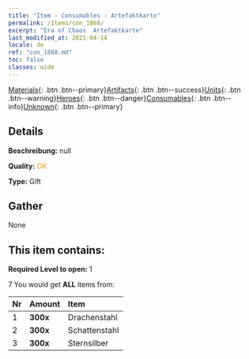 ```yaml
---
title: "Item - Consumables - Artefaktkarte"
permalink: /Items/con_1868/
excerpt: "Era of Chaos  Artefaktkarte"
last_modified_at: 2021-04-14
locale: de
ref: "con_1868.md"
toc: false
classes: wide
---
```

 [Materials](/de/Items/){: .btn .btn--primary}[Artifacts](/de/Items/Artifacts/){: .btn .btn--success}[Units](/de/Items/Units/){: .btn .btn--warning}[Heroes](/de/Items/Heroes/){: .btn .btn--danger}[Consumables](/de/Items/Consumables/){: .btn .btn--info}[Unknown](/de/Items/Unknown/){: .btn .btn--primary}

## Details
 **Beschreibung:** null

 **Quality:** <span style="color: #FF8C00">OK</span>

 **Type:** Gift

## Gather

  None

## This item contains:

 **Required Level to open:** 1

 7 You would get **ALL** items  from:

  | Nr | Amount |     Item    |
  |:---|:-------|:------------|
  | 1 |  **300x** | Drachenstahl |  | 
  | 2 |  **300x** | Schattenstahl |  | 
  | 3 |  **300x** | Sternsilber |  | 
